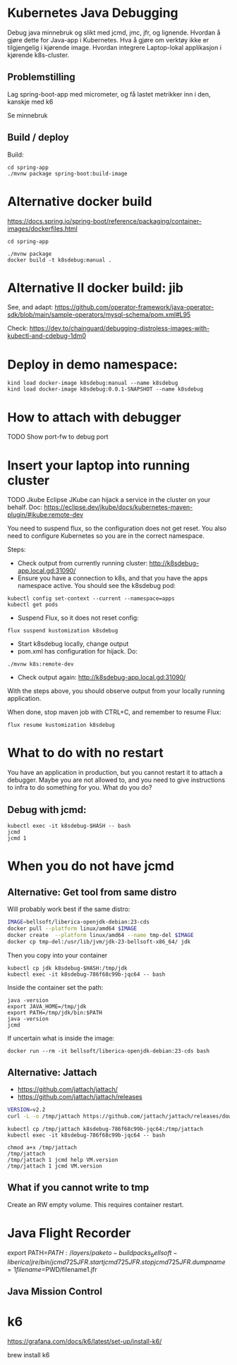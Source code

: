 #  Kubernetes Java Debugging 

Debug java minnebruk og slikt med jcmd, jmc, jfr, og lignende. 
Hvordan å gjøre dette for Java-app i Kubernetes. 
Hva å gjøre om verktøy ikke er tilgjengelig i kjørende image. 
Hvordan integrere Laptop-lokal applikasjon i kjørende k8s-cluster.

## Problemstilling

Lag spring-boot-app med micrometer, og få lastet metrikker inn i den, kanskje med k6

Se minnebruk

## Build / deploy

Build:
```shell
cd spring-app
./mvnw package spring-boot:build-image
```

# Alternative docker build

https://docs.spring.io/spring-boot/reference/packaging/container-images/dockerfiles.html

```
cd spring-app

./mvnw package 
docker build -t k8sdebug:manual .
```

# Alternative II docker build: jib

See, and adapt:
https://github.com/operator-framework/java-operator-sdk/blob/main/sample-operators/mysql-schema/pom.xml#L95

Check: https://dev.to/chainguard/debugging-distroless-images-with-kubectl-and-cdebug-1dm0

# Deploy in demo namespace:
```
kind load docker-image k8sdebug:manual --name k8sdebug
kind load docker-image k8sdebug:0.0.1-SNAPSHOT --name k8sdebug
```

# How to attach with debugger

TODO Show port-fw to debug port

# Insert your laptop into running cluster

TODO Jkube
Eclipse JKube can hijack a service in the cluster on your
behalf. Doc:
https://eclipse.dev/jkube/docs/kubernetes-maven-plugin/#jkube:remote-dev

You need to suspend flux, so the configuration does not get reset. You
also need to configure Kubernetes so you are in the correct namespace.

Steps:
- Check output from currently running cluster: http://k8sdebug-app.local.gd:31090/
- Ensure you have a connection to k8s, and that you have the apps namespace
  active. You should see the k8sdebug pod:
```
kubectl config set-context --current --namespace=apps
kubectl get pods
```
- Suspend Flux, so it does not reset config:
```
flux suspend kustomization k8sdebug
```
- Start k8sdebug locally, change output
- pom.xml has configuration for hijack. Do:
```
./mvnw k8s:remote-dev
```
- Check output again: http://k8sdebug-app.local.gd:31090/

With the steps above, you should observe output from your locally
running application.

When done, stop maven job with CTRL+C, and remember to resume Flux:
```
flux resume kustomization k8sdebug
```

# What to do with no restart

You have an application in production, but you cannot restart
it to attach a debugger. Maybe you are not allowed to, and
you need to give instructions to infra to do something for you. 
What do you do?

## Debug with jcmd:
```
kubectl exec -it k8sdebug-$HASH -- bash
jcmd
jcmd 1
```

# When you do not have jcmd

## Alternative: Get tool from same distro

Will probably work best if the same distro:

```bash
IMAGE=bellsoft/liberica-openjdk-debian:23-cds
docker pull --platform linux/amd64 $IMAGE
docker create  --platform linux/amd64 --name tmp-del $IMAGE
docker cp tmp-del:/usr/lib/jvm/jdk-23-bellsoft-x86_64/ jdk
```

Then you copy into your container
```
kubectl cp jdk k8sdebug-$HASH:/tmp/jdk
kubectl exec -it k8sdebug-786f68c99b-jqc64 -- bash
```
Inside the container set the path:
```
java -version
export JAVA_HOME=/tmp/jdk
export PATH=/tmp/jdk/bin:$PATH
java -version
jcmd
```

If uncertain what is inside the image:
```
docker run --rm -it bellsoft/liberica-openjdk-debian:23-cds bash
```

## Alternative: Jattach

- https://github.com/jattach/jattach/
- https://github.com/jattach/jattach/releases

```bash
VERSION=v2.2
curl -L -o /tmp/jattach https://github.com/jattach/jattach/releases/download/$VERSION/jattach
```

```
kubectl cp /tmp/jattach k8sdebug-786f68c99b-jqc64:/tmp/jattach
kubectl exec -it k8sdebug-786f68c99b-jqc64 -- bash
```

```
chmod a+x /tmp/jattach 
/tmp/jattach
/tmp/jattach 1 jcmd help VM.version
/tmp/jattach 1 jcmd VM.version
```

## What if you cannot write to tmp

Create an RW empty volume. This requires container restart.


# Java Flight Recorder

export PATH=$PATH:/layers/paketo-buildpacks_bellsoft-liberica/jre/bin/
jcmd 725 JFR.start
jcmd 725 JFR.stop
jcmd 725 JFR.dump name=1 filename=$PWD/filename1.jfr

## Java Mission Control

# k6

https://grafana.com/docs/k6/latest/set-up/install-k6/

brew install k6
